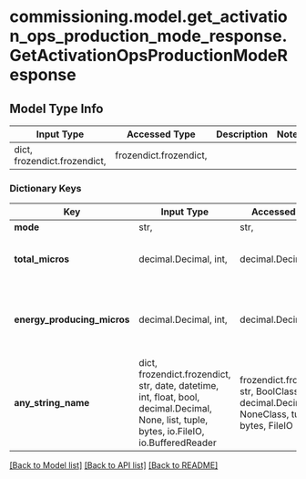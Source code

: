 # commissioning.model.get_activation_ops_production_mode_response.GetActivationOpsProductionModeResponse

## Model Type Info
Input Type | Accessed Type | Description | Notes
------------ | ------------- | ------------- | -------------
dict, frozendict.frozendict,  | frozendict.frozendict,  |  | 

### Dictionary Keys
Key | Input Type | Accessed Type | Description | Notes
------------ | ------------- | ------------- | ------------- | -------------
**mode** | str,  | str,  |  | [optional] 
**total_micros** | decimal.Decimal, int,  | decimal.Decimal,  | Total number of microinverters in the system. | [optional] 
**energy_producing_micros** | decimal.Decimal, int,  | decimal.Decimal,  | Total number of microinverters producing energy in the system. | [optional] 
**any_string_name** | dict, frozendict.frozendict, str, date, datetime, int, float, bool, decimal.Decimal, None, list, tuple, bytes, io.FileIO, io.BufferedReader | frozendict.frozendict, str, BoolClass, decimal.Decimal, NoneClass, tuple, bytes, FileIO | any string name can be used but the value must be the correct type | [optional]

[[Back to Model list]](../../README.md#documentation-for-models) [[Back to API list]](../../README.md#documentation-for-api-endpoints) [[Back to README]](../../README.md)

